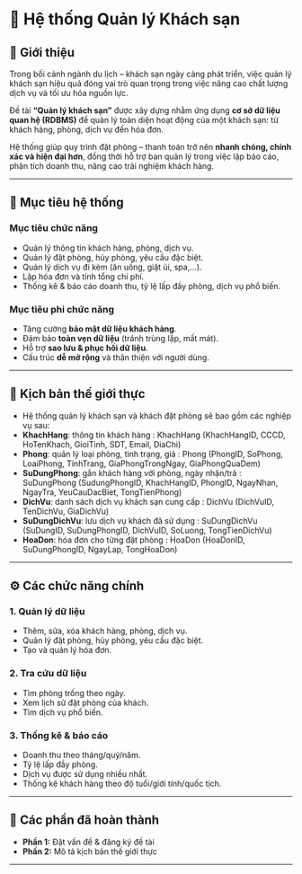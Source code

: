 # 🏨 Hệ thống Quản lý Khách sạn

## 📌 Giới thiệu
Trong bối cảnh ngành du lịch – khách sạn ngày càng phát triển, việc quản lý khách sạn hiệu quả đóng vai trò quan trọng trong việc nâng cao chất lượng dịch vụ và tối ưu hóa nguồn lực.  

Đề tài **“Quản lý khách sạn”** được xây dựng nhằm ứng dụng **cơ sở dữ liệu quan hệ (RDBMS)** để quản lý toàn diện hoạt động của một khách sạn: từ khách hàng, phòng, dịch vụ đến hóa đơn.  

Hệ thống giúp quy trình đặt phòng – thanh toán trở nên **nhanh chóng, chính xác và hiện đại hơn**, đồng thời hỗ trợ ban quản lý trong việc lập báo cáo, phân tích doanh thu, nâng cao trải nghiệm khách hàng.  

---

## 🎯 Mục tiêu hệ thống

### Mục tiêu chức năng
- Quản lý thông tin khách hàng, phòng, dịch vụ.
- Quản lý đặt phòng, hủy phòng, yêu cầu đặc biệt.
- Quản lý dịch vụ đi kèm (ăn uống, giặt ủi, spa,…).
- Lập hóa đơn và tính tổng chi phí.
- Thống kê & báo cáo doanh thu, tỷ lệ lấp đầy phòng, dịch vụ phổ biến.

### Mục tiêu phi chức năng
- Tăng cường **bảo mật dữ liệu khách hàng**.
- Đảm bảo **toàn vẹn dữ liệu** (tránh trùng lặp, mất mát).
- Hỗ trợ **sao lưu & phục hồi dữ liệu**.
- Cấu trúc **dễ mở rộng** và thân thiện với người dùng.

---

## 🏨 Kịch bản thế giới thực

- Hệ thống quản lý khách sạn và khách đặt phòng sẽ bao gồm các nghiệp vụ sau:
- **KhachHang**: thông tin khách hàng : KhachHang (KhachHangID, CCCD, HoTenKhach, GioiTinh, SDT, Email, DiaChi)
- **Phong**: quản lý loại phòng, tình trạng, giá : Phong (PhongID, SoPhong, LoaiPhong, TinhTrang, GiaPhongTrongNgay, GiaPhongQuaDem)
- **SuDungPhong**: gắn khách hàng với phòng, ngày nhận/trả : SuDungPhong (SudungPhongID, KhachHangID, PhongID, NgayNhan, NgayTra, YeuCauDacBiet, TongTienPhong)
- **DichVu**: danh sách dịch vụ khách sạn cung cấp : DichVu (DichVuID, TenDichVu, GiaDichVu)
- **SuDungDichVu**: lưu dịch vụ khách đã sử dụng : SuDungDichVu (SuDungID, SuDungPhongID, DichVuID, SoLuong, TongTienDichVu)
- **HoaDon**: hóa đơn cho từng đặt phòng : HoaDon (HoaDonID, SuDungPhongID, NgayLap, TongHoaDon)

---
  
## ⚙️ Các chức năng chính

### 1. Quản lý dữ liệu
- Thêm, sửa, xóa khách hàng, phòng, dịch vụ.
- Quản lý đặt phòng, hủy phòng, yêu cầu đặc biệt.
- Tạo và quản lý hóa đơn.

### 2. Tra cứu dữ liệu
- Tìm phòng trống theo ngày.
- Xem lịch sử đặt phòng của khách.
- Tìm dịch vụ phổ biến.

### 3. Thống kê & báo cáo
- Doanh thu theo tháng/quý/năm.
- Tỷ lệ lấp đầy phòng.
- Dịch vụ được sử dụng nhiều nhất.
- Thống kê khách hàng theo độ tuổi/giới tính/quốc tịch.

---

## 📅 Các phần đã hoàn thành

- **Phần 1:** Đặt vấn đề & đăng ký đề tài  
- **Phần 2:** Mô tả kịch bản thế giới thực  
---
